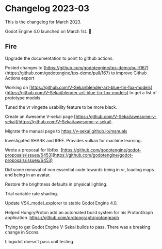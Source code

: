 # Changelog 2023-03

This is the changelog for March 2023.

Godot Engine 4.0 launched on March 1st. 🎉

## Fire

Upgrade the documentation to point to github actions.

Posted changes to [https://github.com/godotengine/tps-demo/pull/167](https://github.com/godotengine/tps-demo/pull/167) to improve Github Actions export

Working on [https://github.com/V-Sekai/blender-art-blue-tin-fox-models](https://github.com/V-Sekai/blender-art-blue-tin-fox-models) to get a list of prototype models.

Tuned the vr vingette usability feature to be more black.

Create an Awesome V-sekai page [https://github.com/V-Sekai/awesome-v-sekai](https://github.com/V-Sekai/awesome-v-sekai).

Migrate the manual page to https://v-sekai.github.io/manuals

Investigated SHARK and IREE. Provides vulkan for machine learning.

Wrote a proposal for libfbx. [https://github.com/godotengine/godot-proposals/issues/6453](https://github.com/godotengine/godot-proposals/issues/6453)

Did some removal of non essential code towards being in vr, loading maps and being in an avatar.

Restore the brightness defaults in physical lighting.

Trial variable rate shading.

Update VSK_model_explorer to stable Godot Engine 4.0.

Helped HungryProton add an automated build system for his ProtonGraph application. https://github.com/protongraph/protongraph

Trying to get Godot Engine V-Sekai builds to pass. There was a breaking change in Scons.

Libgodot doesn't pass unit testing.
